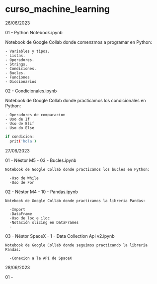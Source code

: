 # curso_machine_learning
26/06/2023

  01 - Python Notebook.ipynb

  Notebook de Google Collab donde comenzmos a programar en Python:
  
    - Variables y tipos.
    - Listas.
    - Operadores.
    - Strings.
    - Condiciones.
    - Bucles.
    - Funciones
    - Diccionarios
      
  02 - Condicionales.ipynb
  
  Notebook de Google Collab donde practicamos los condicionales en Python:
  
    - Operadores de comparacion
    - Uso de If 
    - Uso de Elif
    - Uso do Else

    
```sh
if condicion:
  prit('hola')
```
  
27/06/2023

  01 - Néstor M5 - 03 - Bucles.ipynb
  
    Notebook de Google Collab donde practicamos los bucles en Python:
    
      -Uso de While
      -Uso de For
  
  02 - Néstor M4 - 10 - Pandas.ipynb
  
    Notebook de Google Collab donde practicamos la libreria Pandas:
    
      -Import
      -DataFrame
      -Uso de loc e iloc
      -Notación slicing en DataFrames
      -
    
  03 - Néstor SpaceX - 1 - Data Collection Api v2.ipynb
  
    Notebook de Google Collab donde seguimos practicando la libreria Pandas:
    
      -Conexion a la API de SpaceX 

28/06/2023

  01 - 

